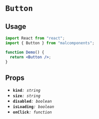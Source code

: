 # `Button`

## Usage

```jsx
import React from "react";
import { Button } from "malcomponents";

function Demo() {
  return <Button />;
}
```

## Props

- **`kind`**_`: string`_
- **`size`**_`: string`_
- **`disabled`**_`: boolean`_
- **`isLoading`**_`: boolean`_
- **`onClick`**_`: function`_
